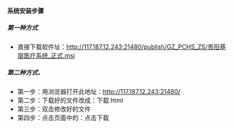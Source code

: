 #### 系统安装步骤
##### 第一种方式
- 直接下载软件址：http://117.187.12.243:21480/publish/GZ_PCHS_ZS/贵阳基层医疗系统_正式.msi
##### 第二种方式、
- 第一步：用浏览器打开此地址：http://117.187.12.243:21480/
- 第二步：下载好的文件改成：下载.html
- 第三步：双击修改好的文件
- 第四步：点击页面中的：点击下载
